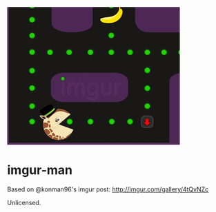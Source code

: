 <img alt="The original gif from imgur" src="/img/4tQvNZc.gif" width="400px">

imgur-man
=================

Based on @konman96's imgur post: http://imgur.com/gallery/4tQvNZc

Unlicensed.
